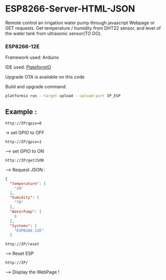 # ESP8266-Server-HTML-JSON
Remote control an irrigation water pump through javascript Webpage or GET requests. 
Get temperature / humidity from DHT22 sensor, and level of the water tank from ultrasonic sensor(TO DO).

### ESP8266-12E

Framework used: Arduino

IDE used:
[PlateformIO](http://platformio.org/)

Upgrade OTA is available on this code 

Build and upgrade command:

``` bash
platformio run --target upload --upload-port IP_ESP
```
## Example :
```
http://IP/gpio=0
```
-> set GPIO to OFF
```
http://IP/gpio=1
```
--> set GPIO to ON
```
http://IP/getJSON
```
--> Request JSON :
``` JSON
{
  "temperature": [
    "20"
  ],
  "humidity": [
    "70"
  ],
  "WaterPump": [
    0
  ],
  "Systemv": [
    "ESP8266-12E"
  ]
```
```
http://IP/reset
```

--> Reset ESP
```
http://IP/
```

--> Display the WebPage !

